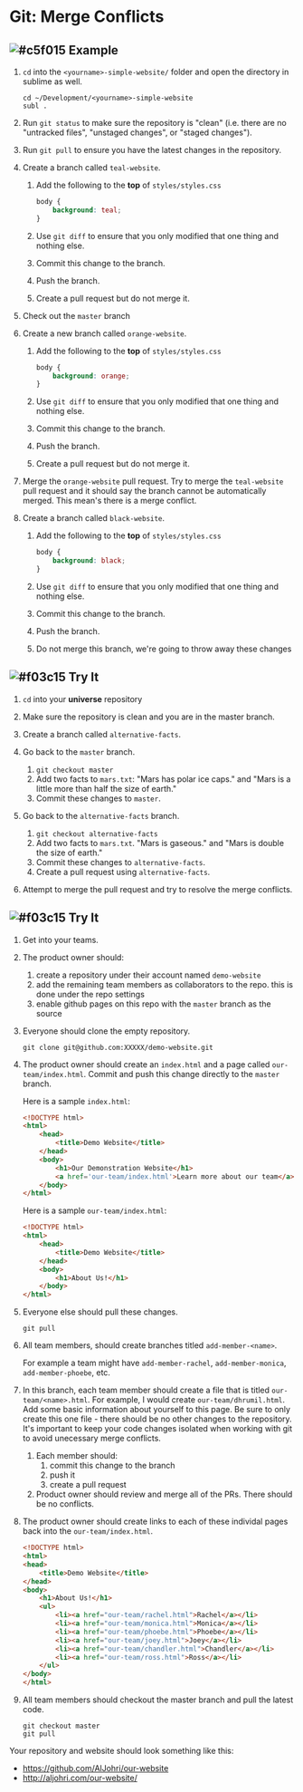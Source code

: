 # Git: Merge Conflicts

## ![#c5f015](https://placehold.it/15/c5f015/000000?text=+) Example

1. 	`cd` into the `<yourname>-simple-website/` folder and open the directory in sublime as well.

	```
	cd ~/Development/<yourname>-simple-website
	subl .
	```

2. Run `git status` to make sure the repository is "clean" (i.e. there are no "untracked files", "unstaged changes", or "staged changes").

3. Run `git pull` to ensure you have the latest changes in the repository.

4. Create a branch called `teal-website`.
	1. Add the following to the **top** of `styles/styles.css`
	
		```css
		body {
		    background: teal;
		}
		```
	2. Use `git diff` to ensure that you only modified that one thing and nothing else.
	2. Commit this change to the branch.
	3. Push the branch.
	4. Create a pull request but do not merge it.

5. Check out the `master` branch

6. Create a new branch called `orange-website`.
	1. Add the following to the **top** of `styles/styles.css`

		```css
		body {
		    background: orange;
		}
		```
	2. Use `git diff` to ensure that you only modified that one thing and nothing else.
	2. Commit this change to the branch.
	3. Push the branch.
	4. Create a pull request but do not merge it.

7. Merge the `orange-website` pull request. Try to merge the `teal-website` pull request and it should say the branch cannot be automatically merged. This mean's there is a merge conflict.

8. Create a branch called `black-website`.
	1. Add the following to the **top** of `styles/styles.css`

		```css
		body {
		    background: black;
		}
		```
	2. Use `git diff` to ensure that you only modified that one thing and nothing else.
	2. Commit this change to the branch.
	3. Push the branch.
	4. Do not merge this branch, we're going to throw away these changes

## ![#f03c15](https://placehold.it/15/f03c15/000000?text=+) Try It
1. `cd` into your **universe** repository 

1. Make sure the repository is clean and you are in the master branch.

2. Create a branch called `alternative-facts`.
 
3. Go back to the `master` branch.
	1. `git checkout master`
	1. Add two facts to `mars.txt`: "Mars has polar ice caps." and "Mars is a little more than half the size of earth."
	2. Commit these changes to `master`.

4. Go back to the `alternative-facts` branch.
	1. `git checkout alternative-facts`
	1. Add two facts to `mars.txt`. "Mars is gaseous." and "Mars is double the size of earth."
	2. Commit these changes to `alternative-facts`.
	3. Create a pull request using `alternative-facts`.

5. Attempt to merge the pull request and try to resolve the merge conflicts.

## ![#f03c15](https://placehold.it/15/f03c15/000000?text=+) Try It

1. Get into your teams.

2. The product owner should:
	1. create a repository under their account named `demo-website`
	2. add the remaining team members as collaborators to the repo. this is done under the repo settings
	3. enable github pages on this repo with the `master` branch as the source

3. Everyone should clone the empty repository.

    ```
    git clone git@github.com:XXXXX/demo-website.git
    ```

4. The product owner should create an `index.html` and a page called `our-team/index.html`. Commit and push this change directly to the `master` branch. 

	Here is a sample `index.html`:
	```html
	<!DOCTYPE html>
	<html>
	    <head>
	        <title>Demo Website</title>
	    </head>
	    <body>
	        <h1>Our Demonstration Website</h1>
	        <a href='our-team/index.html'>Learn more about our team</a>
	    </body>
	</html>
	```


	Here is a sample `our-team/index.html`:
	
	```html
	<!DOCTYPE html>
	<html>
	    <head>
	        <title>Demo Website</title>
	    </head>
	    <body>
	        <h1>About Us!</h1>
	    </body>
	</html>
	```

5. Everyone else should pull these changes.

    ```
    git pull
    ```

6. All team members, should create branches titled `add-member-<name>`.

	For example a team might have `add-member-rachel`, `add-member-monica`, `add-member-phoebe`, etc.

7. In this branch, each team member should create a file that is titled `our-team/<name>.html`. For example, I would create `our-team/dhrumil.html`. Add some basic information about yourself to this page. Be sure to only create this one file - there should be no other changes to the repository. It's important to keep your code changes isolated when working with git to avoid unecessary merge conflicts.
	1. Each member should:
		1. commit this change to the branch
		2. push it
		3. create a pull request
	2. Product owner should review and merge all of the PRs. There should be no conflicts.

8. The product owner should create links to each of these individal pages back into the `our-team/index.html`.

	```html
	<!DOCTYPE html>
	<html>
	<head>
	    <title>Demo Website</title>
	</head>
	<body>
	    <h1>About Us!</h1>
	    <ul>
	        <li><a href="our-team/rachel.html">Rachel</a></li>
	        <li><a href="our-team/monica.html">Monica</a></li>
	        <li><a href="our-team/phoebe.html">Phoebe</a></li>
	        <li><a href="our-team/joey.html">Joey</a></li>
	        <li><a href="our-team/chandler.html">Chandler</a></li>
	        <li><a href="our-team/ross.html">Ross</a></li>
	    </ul>
	</body>
	</html>
	```

9. All team members should checkout the master branch and pull the latest code.

    ```
    git checkout master
    git pull
    ```

Your repository and website should look something like this:
- https://github.com/AlJohri/our-website
- http://aljohri.com/our-website/
